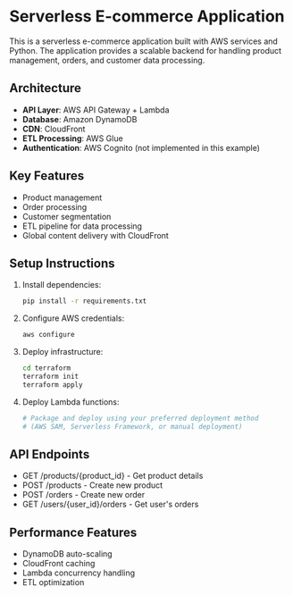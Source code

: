 # Serverless E-commerce Application

This is a serverless e-commerce application built with AWS services and Python. The application provides a scalable backend for handling product management, orders, and customer data processing.

## Architecture

- **API Layer**: AWS API Gateway + Lambda
- **Database**: Amazon DynamoDB
- **CDN**: CloudFront
- **ETL Processing**: AWS Glue
- **Authentication**: AWS Cognito (not implemented in this example)

## Key Features

- Product management
- Order processing
- Customer segmentation
- ETL pipeline for data processing
- Global content delivery with CloudFront

## Setup Instructions

1. Install dependencies:
   ```bash
   pip install -r requirements.txt
   ```

2. Configure AWS credentials:
   ```bash
   aws configure
   ```

3. Deploy infrastructure:
   ```bash
   cd terraform
   terraform init
   terraform apply
   ```

4. Deploy Lambda functions:
   ```bash
   # Package and deploy using your preferred deployment method
   # (AWS SAM, Serverless Framework, or manual deployment)
   ```

## API Endpoints

- GET /products/{product_id} - Get product details
- POST /products - Create new product
- POST /orders - Create new order
- GET /users/{user_id}/orders - Get user's orders

## Performance Features

- DynamoDB auto-scaling
- CloudFront caching
- Lambda concurrency handling
- ETL optimization